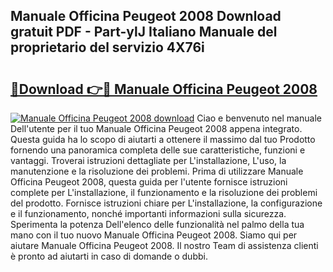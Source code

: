 ## Manuale Officina Peugeot 2008 Download gratuit PDF - Part-ylJ Italiano Manuale del proprietario del servizio 4X76i

# <h2><a href="http://dfea089.blite.top/?on=Manuale+Officina+Peugeot+2008">🔗Download 👉🔴 Manuale Officina Peugeot 2008</a></h2>

[![Manuale Officina Peugeot 2008 download](https://i.imgur.com/lujVjoI.png)](http://dfea089.blite.top/?on=Manuale+Officina+Peugeot+2008)
Ciao e benvenuto nel manuale Dell'utente per il tuo Manuale Officina Peugeot 2008 appena integrato. Questa guida ha lo scopo di aiutarti a ottenere il massimo dal tuo Prodotto fornendo una panoramica completa delle sue caratteristiche, funzioni e vantaggi. Troverai istruzioni dettagliate per L'installazione, L'uso, la manutenzione e la risoluzione dei problemi. Prima di utilizzare Manuale Officina Peugeot 2008, questa guida per l'utente fornisce istruzioni complete per L'installazione, il funzionamento e la risoluzione dei problemi del prodotto. Fornisce istruzioni chiare per L'installazione, la configurazione e il funzionamento, nonché importanti informazioni sulla sicurezza. Sperimenta la potenza Dell'elenco delle funzionalità nel palmo della tua mano con il tuo nuovo Manuale Officina Peugeot 2008. Siamo qui per aiutare Manuale Officina Peugeot 2008. Il nostro Team di assistenza clienti è pronto ad aiutarti in caso di domande o dubbi.
